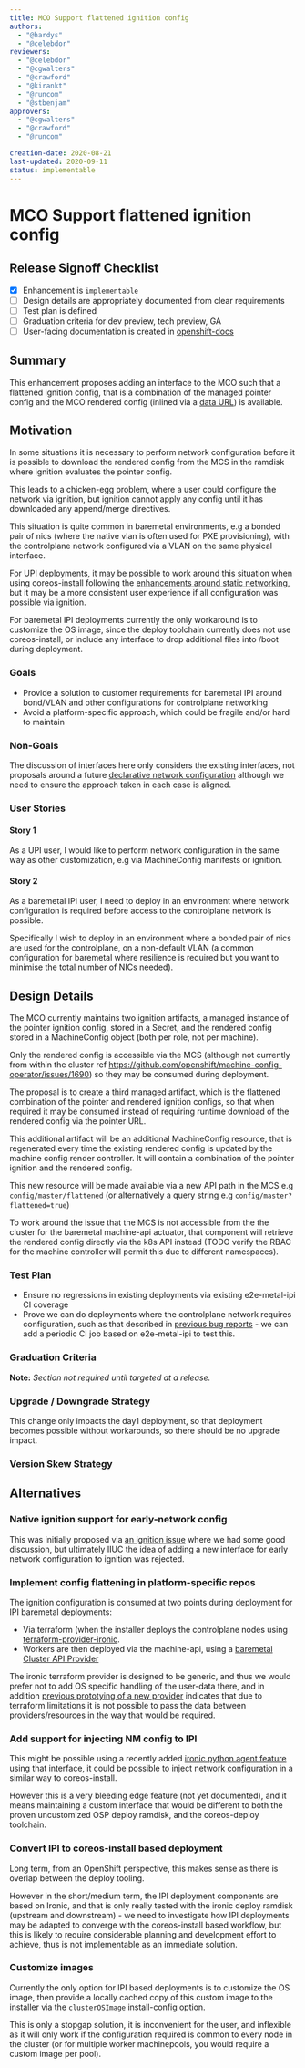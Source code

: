 ```yaml
---
title: MCO Support flattened ignition config
authors:
  - "@hardys"
  - "@celebdor"
reviewers:
  - "@celebdor"
  - "@cgwalters"
  - "@crawford"
  - "@kirankt"
  - "@runcom"
  - "@stbenjam"
approvers:
  - "@cgwalters"
  - "@crawford"
  - "@runcom"

creation-date: 2020-08-21
last-updated: 2020-09-11
status: implementable
---
```


# MCO Support flattened ignition config

## Release Signoff Checklist

- [x] Enhancement is `implementable`
- [ ] Design details are appropriately documented from clear requirements
- [ ] Test plan is defined
- [ ] Graduation criteria for dev preview, tech preview, GA
- [ ] User-facing documentation is created in [openshift-docs](https://github.com/openshift/openshift-docs/)

## Summary

This enhancement proposes adding an interface to the MCO such that a flattened
ignition config, that is a combination of the managed pointer config and the
MCO rendered config (inlined via a [data URL](https://tools.ietf.org/html/rfc2397))
is available.

## Motivation

In some situations it is necessary to perform network configuration before it
is possible to download the rendered config from the MCS in the ramdisk where
ignition evaluates the pointer config.

This leads to a chicken-egg problem, where a user could configure the network
via ignition, but ignition cannot apply any config until it has downloaded
any append/merge directives.

This situation is quite common in baremetal environments, e.g a bonded pair of nics
(where the native vlan is often used for PXE provisioning),
with the controlplane network configured via a VLAN on the same physical interface.

For UPI deployments, it may be possible to work around this situation when
using coreos-install following the [enhancements around static networking](https://github.com/openshift/enhancements/blob/master/enhancements/rhcos/static-networking-enhancements.md), but it may be a more consistent user
experience if all configuration was possible via ignition.

For baremetal IPI deployments currently the only workaround is to customize the
OS image, since the deploy toolchain currently does not use coreos-install,
or include any interface to drop additional files into /boot during deployment.

### Goals

 * Provide a solution to customer requirements for baremetal IPI around bond/VLAN
   and other configurations for controlplane networking
 * Avoid a platform-specific approach, which could be fragile and/or hard to maintain

### Non-Goals

The discussion of interfaces here only considers the existing interfaces, not
proposals around a future [declarative network configuration](https://github.com/openshift/enhancements/pull/399)
although we need to ensure the approach taken in each case is aligned.

### User Stories

#### Story 1

As a UPI user, I would like to perform network configuration in the same
way as other customization, e.g via MachineConfig manifests or ignition.

#### Story 2

As a baremetal IPI user, I need to deploy in an environment where network
configuration is required before access to the controlplane network is possible.

Specifically I wish to deploy in an environment where a bonded pair of nics
are used for the controlplane, on a non-default VLAN (a common configuration
for baremetal where resilience is required but you want to minimise the total
number of NICs needed).

## Design Details

The MCO currently maintains two ignition artifacts, a managed instance of the
pointer ignition config, stored in a Secret, and the rendered config stored
in a MachineConfig object (both per role, not per machine).

Only the rendered config is accessible via the MCS (although not currently from within
the cluster ref https://github.com/openshift/machine-config-operator/issues/1690)
so they may be consumed during deployment.

The proposal is to create a third managed artifact, which is the flattened
combination of the pointer and rendered ignition configs, so that when
required it may be consumed instead of requiring runtime download of the rendered
config via the pointer URL.

This additional artifact will be an additional MachineConfig resource, that is
regenerated every time the existing rendered config is updated by the machine
config render controller.  It will contain a combination of the pointer ignition
and the rendered config.

This new resource will be made available via a new API path in the MCS e.g
`config/master/flattened` (or alternatively a query string e.g `config/master?flattened=true`)

To work around the issue that the MCS is not accessible from the the cluster for
the baremetal machine-api actuator, that component will retrieve the rendered
config directly via the k8s API instead (TODO verify the RBAC for the machine
controller will permit this due to different namespaces).

### Test Plan

  * Ensure no regressions in existing deployments via existing e2e-metal-ipi CI coverage
  * Prove we can do deployments where the controlplane network requires configuration, such as that described in [previous bug reports](https://bugzilla.redhat.com/show_bug.cgi?id=1824331) - we can add a periodic CI job based on e2e-metal-ipi to test this.


### Graduation Criteria

**Note:** *Section not required until targeted at a release.*

### Upgrade / Downgrade Strategy

This change only impacts the day1 deployment, so that deployment becomes
possible without workarounds, so there should be no upgrade impact.

### Version Skew Strategy

## Alternatives

### Native ignition support for early-network config

This was initially proposed via [an ignition issue](https://github.com/coreos/ignition/issues/979)
where we had some good discussion, but ultimately IIUC the idea of adding a new
interface for early network configuration to ignition was rejected.

### Implement config flattening in platform-specific repos

The ignition configuration is consumed at two points during deployment for IPI baremetal
deployments:

  * Via terraform (when the installer deploys the controlplane
    nodes using [terraform-provider-ironic](https://github.com/openshift-metal3/terraform-provider-ironic).
  * Workers are then deployed via the machine-api, using a
    [baremetal Cluster API Provider](https://github.com/openshift/cluster-api-provider-baremetal/)

The ironic terraform provider is designed to be generic, and thus we would prefer
not to add OS specific handling of the user-data there, and in addition [previous
prototying of a new provider](https://github.com/openshift-metal3/terraform-provider-openshift)
indicates that due to terraform limitations it is not possible to
pass the data between providers/resources in the way that would be required.

### Add support for injecting NM config to IPI

This might be possible using a recently added [ironic python agent feature](https://specs.openstack.org/openstack/ironic-specs/specs/approved/in-band-deploy-steps.html)
using that interface, it could be possible to inject network configuration in a
similar way to coreos-install.

However this is a very bleeding edge feature (not yet documented), and it means
maintaining a custom interface that would be different to both the proven
uncustomized OSP deploy ramdisk, and the coreos-deploy toolchain.

### Convert IPI to coreos-install based deployment

Long term, from an OpenShift perspective, this makes sense as there is overlap
between the deploy tooling.

However in the short/medium term, the IPI deployment components are based on
Ironic, and that is only really tested with the ironic deploy ramdisk
(upstream and downstream) - we need to investigate how IPI deployments may be
adapted to converge with the coreos-install based workflow, but this is likely
to require considerable planning and development effort to achieve, thus is not
implementable as an immediate solution.

### Customize images

Currently the only option for IPI based deployments is to customize the
OS image, then provide a locally cached copy of this custom image to the
installer via the `clusterOSImage` install-config option.

This is only a stopgap solution, it is inconvenient for the user, and
inflexible as it will only work if the configuration required is common
to every node in the cluster (or for multiple worker machinepools, you
would require a custom image per pool).
